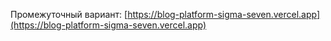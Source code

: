 Промежуточный вариант:
[https://blog-platform-sigma-seven.vercel.app](https://blog-platform-sigma-seven.vercel.app)
